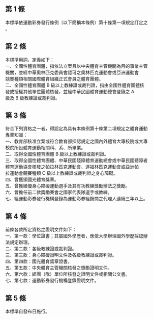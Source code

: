 第 1 條
-------
本標準依運動彩券發行條例（以下簡稱本條例）第十條第一項規定訂定之  
。

第 2 條
-------
本標準用詞，定義如下：  
一、全國性體育團體，指依法立案且以中央體育主管機關為目的事業主管  
    機關，並經中華奧林匹克委員會認可之奧林匹克運動會或亞洲運動會  
    競賽種類相關國際體育組織正式會員之體育團體。  
二、全國性體育團體 B  級以上教練證或裁判證，指由全國性體育團體核  
    發或授權其他單位團體核發，並經中華民國體育運動總會登錄之 A  
    級及 B  級教練證或裁判證。

第 3 條
-------
符合下列資格之一者，得認定為具有本條例第十條第二項規定之體育運動  
專業知識：  
一、教育部核准立案或符合教育部採認規定之國內外體育大專校院或大專  
    校院所設體育運動相關科、系、所畢業。  
二、取得全國性體育團體 B  級以上教練證或裁判證。  
三、取得全國性體育團體、中華民國殘障體育運動總會或中華民國聽障者  
    體育運動協會核發之帕拉林匹克運動會、達福林匹克運動會或亞洲帕  
    拉運動會競賽種類 C  級以上教練證或裁判證之身心障礙。  
四、曾獲頒國光體育獎章。  
五、曾獲績優身心障礙運動選手及其有功教練獎勵辦法之獎勵。  
六、曾擔任前二款獎勵賽會之國家代表隊選手或教練。  
七、經運動彩券發行機構登錄為運動彩券經銷商之代理人連續三年以上。

第 4 條
-------
前條各款所定資格之證明文件如下：  
一、第一款：學位證書；其屬國外學歷者，應依大學辦理國外學歷採認辦  
    法規定辦理。  
二、第二款：各級教練證或裁判證。  
三、第三款：身心障礙證明文件及各級教練證或裁判證。  
四、第四款：國光體育獎章證書。  
五、第五款：中央體育主管機關核發之獎勵證明文件。  
六、第六款：組團（隊）單位所核發之證明文件或相關公文書。  
七、第七款：運動彩券發行機構登錄證明文件。

第 5 條
-------
本標準自發布日施行。

